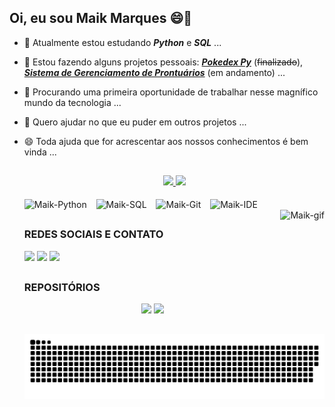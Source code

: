 ## Oi, eu sou Maik Marques 😄👋
- 🌱 Atualmente estou estudando **_Python_** e **_SQL_** ...
- 🔨 Estou fazendo alguns projetos pessoais: <a href="https://github.com/Maik-M/PythonProjects/tree/main/pokedex-py">**_Pokedex Py_**</a> (<strike>finalizado</strike>), <a href="https://github.com/Maik-M/PythonProjects/tree/main/controle-prontuarios">**_Sistema de Gerenciamento de Prontuários_**</a> (em andamento) ...
- 🔭 Procurando uma primeira oportunidade de trabalhar nesse magnífico mundo da tecnologia ...
- 👯 Quero ajudar no que eu puder em outros projetos ...
- 😄 Toda ajuda que for acrescentar aos nossos conhecimentos é bem vinda ...

  ##
  
  <div align="center">
    <a href="https://github.com/Maik-M">
    <img height="145em" src="https://github-readme-stats.vercel.app/api?username=Maik-M&show_icons=true&theme=tokyonight&include_all_commits=true&count_private=true&hide_border=true"/>
    <img height="145em" src="https://github-readme-stats.vercel.app/api/top-langs/?username=Maik-M&layout=compact&langs_count=7&theme=tokyonight&hide_border=true"/>
    </a>
  </div>
  
  <div align="left" style="display: inline_block"><br>
    <img align="center" alt="Maik-Python" height="35" width="35" src="https://cdn.jsdelivr.net/gh/devicons/devicon/icons/python/python-original.svg" />
    &ensp;
    <img align="center" alt="Maik-SQL" height="35" width="35" src="https://cdn.jsdelivr.net/gh/devicons/devicon/icons/mysql/mysql-original.svg" />
    &ensp;
    <img align="center" alt="Maik-Git" height="35" width="35" src="https://cdn.jsdelivr.net/gh/devicons/devicon/icons/git/git-original.svg" />
    &ensp;
    <img align="center" alt="Maik-IDE" height="35" width="35" src="https://cdn.jsdelivr.net/gh/devicons/devicon/icons/pycharm/pycharm-original.svg" />
  </div>
  
  <img height="180em" align="right" alt="Maik-gif" src="https://cdn.discordapp.com/attachments/727239554091974699/908470397836623943/5tuhic.gif">
  
  ##
  ### **REDES SOCIAIS E CONTATO**
  <div align="left">
    <a href="https://www.linkedin.com/in/maik-m-a01507207/" target="_blank"><img src="https://img.shields.io/badge/LinkedIn-0077B5?style=for-the-badge&logo=linkedin&logoColor=white" target="_blank"></a> 
    <a href="https://instagram.com/_imaik" target="_blank"><img src="https://img.shields.io/badge/Instagram-E4405F?style=for-the-badge&logo=instagram&logoColor=white" target="_blank"></a>
    <a href = "mailto:maik.batista1@gmail.com"><img src="https://img.shields.io/badge/Gmail-D14836?style=for-the-badge&logo=gmail&logoColor=white" target="_blank"></a>
  </div>
  
  ##
  ### **REPOSITÓRIOS**
  <div align="center">
    <a href="https://github.com/Maik-M/PythonProjects"><img src="https://github-readme-stats.vercel.app/api/pin/?username=Maik-M&repo=PythonProjects&theme=tokyonight&hide_border=true"></a>
    <a href="https://github.com/Maik-M/mini-projetos"><img src="https://github-readme-stats.vercel.app/api/pin/?username=Maik-M&repo=mini-projetos&theme=tokyonight&hide_border=true"></a>
  </div>
  
  ##
  
  ![Snake animation](https://github.com/Maik-M/Maik-M/blob/output/github-contribution-grid-snake.svg)
 
